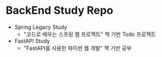 # BackEnd Study Repo
- Spring Legacy Study
  - "코드로 배우는 스프링 웹 프로젝트" 책 기반 Todo 프로젝트
- FastAPI Study
  - "FastAPI를 사용한 파이썬 웹 개발" 책 기반 공부  
